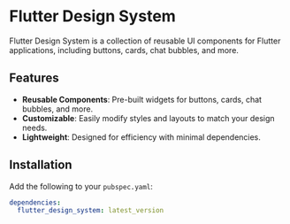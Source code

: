 # Flutter Design System

Flutter Design System is a collection of reusable UI components for Flutter applications, including buttons, cards, chat bubbles, and more.

## Features

- **Reusable Components**: Pre-built widgets for buttons, cards, chat bubbles, and more.
- **Customizable**: Easily modify styles and layouts to match your design needs.
- **Lightweight**: Designed for efficiency with minimal dependencies.

## Installation

Add the following to your `pubspec.yaml`:

```yaml
dependencies:
  flutter_design_system: latest_version
```
